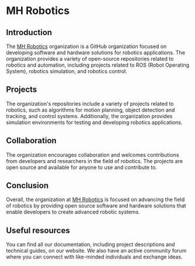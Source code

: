# MH Robotics

## Introduction
The [MH Robotics](https://github.com/mh-Robotics) organization is a GitHub organization focused on developing software and hardware solutions for robotics applications. The organization provides a variety of open-source repositories related to robotics and automation, including projects related to ROS (Robot Operating System), robotics simulation, and robotics control.

## Projects
The organization's repositories include a variety of projects related to robotics, such as algorithms for motion planning, object detection and tracking, and control systems. Additionally, the organization provides simulation environments for testing and developing robotics applications.

## Collaboration
The organization encourages collaboration and welcomes contributions from developers and researchers in the field of robotics. The projects are open source and available for anyone to use and contribute to.

## Conclusion
Overall, the organization at [MH Robotics](https://github.com/mh-Robotics) is focused on advancing the field of robotics by providing open source software and hardware solutions that enable developers to create advanced robotic systems.

## Useful resources
You can find all our documentation, including project descriptions and technical guides, on our website. We also have an active community forum where you can connect with like-minded individuals and exchange ideas.
